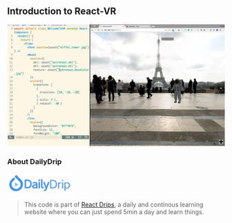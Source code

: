 ## Introduction to React-VR

![](project.png)

### About DailyDrip
![DailyDrip](dailydrip.png)
>This code is part of [React
>Drips](https://www.dailydrip.com/topics/react/), a daily and continous
>learning website where you can just spend 5min a day and learn things.
